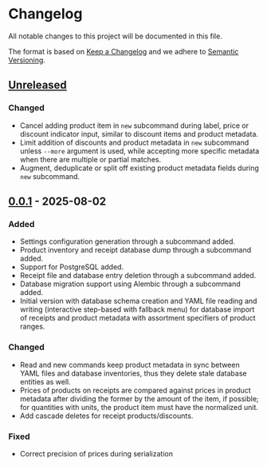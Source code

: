 # Changelog

All notable changes to this project will be documented in this file.

The format is based on [Keep a Changelog](https://keepachangelog.com/en/1.1.0/)
and we adhere to [Semantic Versioning](https://semver.org/spec/v2.0.0.html).

## [Unreleased]

### Changed

- Cancel adding product item in `new` subcommand during label, price or 
  discount indicator input, similar to discount items and product metadata.
- Limit addition of discounts and product metadata in `new` subcommand unless 
  `--more` argument is used, while accepting more specific metadata when there 
  are multiple or partial matches.
- Augment, deduplicate or split off existing product metadata fields during 
  `new` subcommand.

## [0.0.1] - 2025-08-02

### Added

- Settings configuration generation through a subcommand added.
- Product inventory and receipt database dump through a subcommand added.
- Support for PostgreSQL added.
- Receipt file and database entry deletion through a subcommand added.
- Database migration support using Alembic through a subcommand added.
- Initial version with database schema creation and YAML file reading and 
  writing (interactive step-based with fallback menu) for database import of 
  receipts and product metadata with assortment specifiers of product ranges.

### Changed

- Read and new commands keep product metadata in sync between YAML files and 
  database inventories, thus they delete stale database entities as well.
- Prices of products on receipts are compared against prices in product 
  metadata after dividing the former by the amount of the item, if possible; 
  for quantities with units, the product item must have the normalized unit.
- Add cascade deletes for receipt products/discounts.

### Fixed

- Correct precision of prices during serialization

[Unreleased]: https://github.com/lhelwerd/rechu/compare/v0.0.1...HEAD
[0.0.1]: https://github.com/lhelwerd/rechu/releases/tag/v0.0.1
